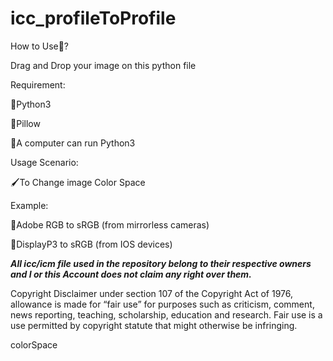 # icc_profileToProfile
How to Use🤔?

Drag and Drop your image on this python file 

Requirement:

🔸Python3

🔸Pillow

🔸A computer can run Python3


Usage Scenario:

🖌To Change image Color Space

Example:

🔹Adobe RGB to sRGB (from mirrorless cameras) 

🔹DisplayP3 to sRGB (from IOS devices)

***All icc/icm file used in the repository belong to their respective owners and I or this Account does not claim any right over them.***

Copyright Disclaimer under section 107 of the Copyright Act of 1976, allowance is made for “fair use” for purposes such as criticism, comment, news reporting, teaching, scholarship, education and research. Fair use is a use permitted by copyright statute that might otherwise be infringing.



colorSpace 
